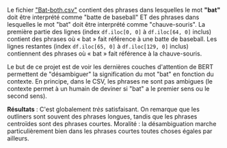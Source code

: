 Le fichier ["Bat-both.csv"](https://github.com/GwenTsang/BERT_experiments/blob/main/Materials%20and%20data%20cleaning/bat-both.csv) contient des phrases dans lesquelles le mot **"bat"** doit être interprété comme "batte de baseball" ET des phrases dans lesquelles le mot "bat" doit être interprété comme "chauve-souris".
La première partie des lignes (index `df.iloc[0, 0]` à `df.iloc[64, 0]` inclus) contient des phrases où « bat » fait référence à une batte de baseball.
Les lignes restantes (index `df.iloc[65, 0]` à `df.iloc[129, 0]` inclus) contiennent des phrases où « bat » fait référence à la chauve-souris. 


Le but de ce projet est de voir les dernières couches d'attention de BERT permettent de "désambiguer" la signification du mot "bat" en fonction du contexte. En principe, dans le CSV, les phrases ne sont pas ambigues (le contexte permet à un humain de deviner si "bat" a le premier sens ou le second sens).

**Résultats** : C'est globalement *très* satisfaisant. On remarque que les outliners sont souvent des phrases longues, tandis que les phrases centroïdes sont des phrases courtes. Moralité : la désambiguation marche particulièrement bien dans les phrases courtes toutes choses égales par ailleurs.

